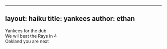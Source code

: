 
---
layout: haiku
title: yankees
author: ethan
---

Yankees for the dub<br>
We wil beat the Rays in 4<br>
Oakland you are next<br>